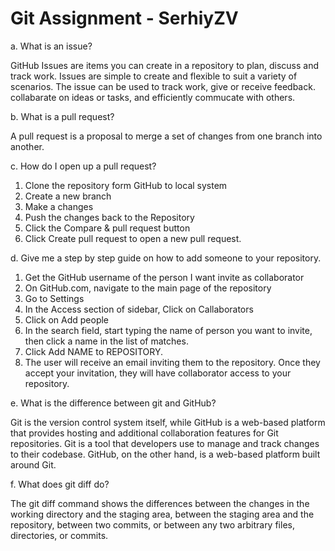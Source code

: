 # Git Assignment - SerhiyZV

a. What is an issue? 

GitHub Issues are items you can create in a repository to plan, discuss and track work.
Issues are simple to create and flexible to suit a variety of scenarios.
The issue can be used to track work, give or receive feedback. collabarate on ideas or tasks, and efficiently commucate with others.

b. What is a pull request?

A pull request is a proposal to merge a set of changes from one branch into another.

c. How do I open up a pull request?

1. Clone the repository form GitHub to local system
2. Create a new branch
3. Make a changes
4. Push the changes back to the Repository
5. Click the Compare & pull request button
6. Click Create pull request to open a new pull request.

d. Give me a step by step guide on how to add someone to your repository.

1. Get the GitHub username of the person I want invite as collaborator
2. On GitHub.com, navigate to the main page of the repository
3. Go to Settings
4. In the Access section of sidebar, Click on Callaborators
5. Click on Add people
6. In the search field, start typing the name of person you want to invite, then click a name in the list of matches.
7. Click Add NAME to REPOSITORY.
8. The user will receive an email inviting them to the repository. 
Once they accept your invitation, they will have collaborator access to your repository.

e. What is the difference between git and GitHub?

Git is the version control system itself, while GitHub is a web-based platform that provides hosting 
and additional collaboration features for Git repositories.
Git is a tool that developers use to manage and track changes to their codebase.
GitHub, on the other hand, is a web-based platform built around Git.

f. What does git diff do?

The git diff command shows the differences between the changes in the working directory and the staging area,
 between the staging area and the repository, between two commits,
 or between any two arbitrary files, directories, or commits.
 
